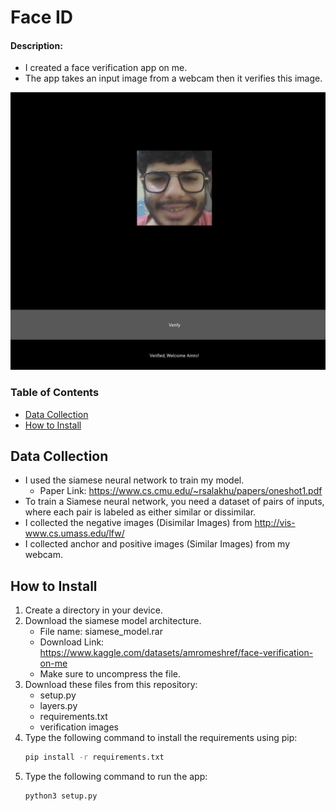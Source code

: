# Face ID


#### Description:

- I created a face verification app on me.
- The app takes an input image from a webcam then it verifies this image.

<div align="center">
<img src= "app.png" style="width:600px;height:600;">
</div>

### Table of Contents
- [Data Collection](#Data-Collection)
- [How to Install](#how-to-install)



## Data Collection

- I used the siamese neural network to train my model.
    - Paper Link: https://www.cs.cmu.edu/~rsalakhu/papers/oneshot1.pdf
- To train a Siamese neural network, you need a dataset of pairs of inputs, where each pair is labeled as either similar or dissimilar.
- I collected the negative images (Disimilar Images) from  http://vis-www.cs.umass.edu/lfw/
- I collected anchor and positive images (Similar Images) from my webcam.

## How to Install
1. Create a directory in your device.
2. Download the siamese model architecture.
   - File name: siamese_model.rar
   - Download Link: https://www.kaggle.com/datasets/amromeshref/face-verification-on-me
   - Make sure to uncompress the file.
3. Download these files from this repository:
   - setup.py
   - layers.py
   - requirements.txt
   - verification images
4.  Type the following command to install the requirements using pip:
    ```bash
    pip install -r requirements.txt
    ```
5.  Type the following command to run the app:
    ```bash
    python3 setup.py
    ```  
